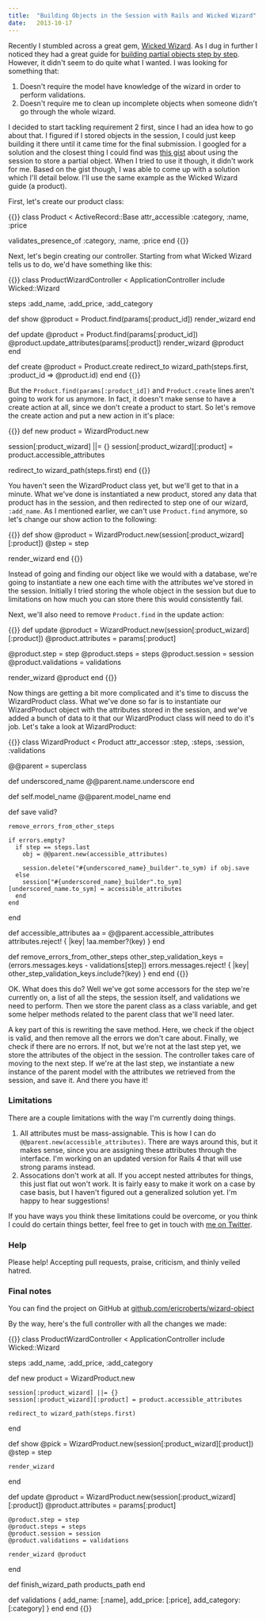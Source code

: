 ```yaml
---
title:  "Building Objects in the Session with Rails and Wicked Wizard"
date:   2013-10-17
---
```


Recently I stumbled across a great gem, [Wicked
Wizard](https://github.com/schneems/wicked). As I dug in further I noticed they
had a great guide for [building partial objects step by
step](https://github.com/schneems/wicked/wiki/Building-Partial-Objects-Step-by-Step).
However, it didn't seem to do quite what I wanted. I was looking for something
that:

1. <span>Doesn't require the model have knowledge of the wizard in order to
   perform validations.</span>
2. <span>Doesn't require me to clean up incomplete objects when someone didn't
   go through the whole wizard.</span>

I decided to start tackling requirement 2 first, since I had an idea how to go
about that. I figured if I stored objects in the session, I could just keep
building it there until it came time for the final submission. I googled for a
solution and the closest thing I could find was [this
gist](https://gist.github.com/kizzx2/4722784) about using the session to store
a partial object. When I tried to use it though, it didn't work for me. Based
on the gist though, I was able to come up with a solution which I'll detail
below. I'll use the same example as the Wicked Wizard guide (a product).

First, let's create our product class:

{{<highlight ruby>}}
class Product < ActiveRecord::Base
  attr_accessible :category, :name, :price

  validates_presence_of :category, :name, :price
end
{{</highlight>}}

Next, let's begin creating our controller. Starting from what Wicked Wizard tells us to do, we'd have something like this:

{{<highlight ruby>}}
class ProductWizardController < ApplicationController
  include Wicked::Wizard

  steps :add_name, :add_price, :add_category

  def show
    @product = Product.find(params[:product_id])
    render_wizard
  end

  def update
    @product = Product.find(params[:product_id])
    @product.update_attributes(params[:product])
    render_wizard @product
  end

  def create
    @product = Product.create
    redirect_to wizard_path(steps.first, :product_id => @product.id)
  end
end
{{</highlight>}}

But the `Product.find(params[:product_id])` and `Product.create` lines aren't going to work for us anymore. In fact, it doesn't make sense to have a create action at all, since we don't create a product to start. So let's remove the create action and put a new action in it's place:

{{<highlight ruby>}}
def new
  product = WizardProduct.new

  session[:product_wizard] ||= {}
  session[:product_wizard][:product] = product.accessible_attributes

  redirect_to wizard_path(steps.first)
end
{{</highlight>}}

You haven't seen the WizardProduct class yet, but we'll get to that in a minute. What we've done is instantiated a new product, stored any data that product has in the session, and then redirected to step one of our wizard, `:add_name`. As I mentioned earlier, we can't use `Product.find` anymore, so let's change our show action to the following:

{{<highlight ruby>}}
def show
  @product = WizardProduct.new(session[:product_wizard][:product])
  @step = step

  render_wizard
end
{{</highlight>}}

Instead of going and finding our object like we would with a database, we're going to instantiate a new one each time with the attributes we've stored in the session. Initially I tried storing the whole object in the session but due to limitations on how much you can store there this would consistently fail.

Next, we'll also need to remove `Product.find` in the update action:

{{<highlight ruby>}}
def update
  @product = WizardProduct.new(session[:product_wizard][:product])
  @product.attributes = params[:product]

  @product.step = step
  @product.steps = steps
  @product.session = session
  @product.validations = validations

  render_wizard @product
end
{{</highlight>}}

Now things are getting a bit more complicated and it's time to discuss the WizardProduct class. What we've done so far is to instantiate our WizardProduct object with the attributes stored in the session, and we've added a bunch of data to it that our WizardProduct class will need to do it's job. Let's take a look at WizardProduct:

{{<highlight ruby>}}
class WizardProduct < Product
  attr_accessor :step, :steps, :session, :validations
  
  @@parent = superclass
  
  def underscored_name
    @@parent.name.underscore
  end
  
  def self.model_name
    @@parent.model_name
  end
  
  def save
    valid?
    
    remove_errors_from_other_steps
    
    if errors.empty?
      if step == steps.last
        obj = @@parent.new(accessible_attributes)
        
        session.delete("#{underscored_name}_builder".to_sym) if obj.save
      else
        session["#{underscored_name}_builder".to_sym][underscored_name.to_sym] = accessible_attributes
      end
    end
  end
  
  def accessible_attributes
    aa = @@parent.accessible_attributes
    attributes.reject! { |key| !aa.member?(key) }
  end
  
  def remove_errors_from_other_steps
    other_step_validation_keys = (errors.messages.keys - validations[step])
    errors.messages.reject! { |key| other_step_validation_keys.include?(key) }
  end
end
{{</highlight>}}

OK. What does this do? Well we've got some accessors for the step we're currently on, a list of all the steps, the session itself, and validations we need to perform. Then we store the parent class as a class variable, and get some helper methods related to the parent class that we'll need later.

A key part of this is rewriting the save method. Here, we check if the object is valid, and then remove all the errors we don't care about. Finally, we check if there are no errors. If not, but we're not at the last step yet, we store the attributes of the object in the session. The controller takes care of moving to the next step. If we're at the last step, we instantiate a new instance of the parent model with the attributes we retrieved from the session, and save it. And there you have it! 

### Limitations

There are a couple limitations with the way I'm currently doing things.

1. <span>All attributes must be mass-assignable. This is how I can do `@@parent.new(accessible_attributes)`. There are ways around this, but it makes sense, since you are assigning these attributes through the interface. I'm working on an updated version for Rails 4 that will use strong params instead.</span>
2. <span>Assocations don't work at all. If you accept nested attributes for things, this just flat out won't work. It is fairly easy to make it work on a case by case basis, but I haven't figured out a generalized solution yet. I'm happy to hear suggestions!</span>

If you have ways you think these limitations could be overcome, or you think I could do certain things better, feel free to get in touch with [me on Twitter](http://twitter.com/eroberts).

### Help

Please help! Accepting pull requests, praise, criticism, and thinly veiled hatred.

### Final notes
You can find the project on GitHub at [github.com/ericroberts/wizard-object](https://github.com/ericroberts/wizard-object)

By the way, here's the full controller with all the changes we made:

{{<highlight ruby>}}
class ProductWizardController < ApplicationController
  include Wicked::Wizard

  steps :add_name, :add_price, :add_category

  def new
    product = WizardProduct.new

    session[:product_wizard] ||= {}
    session[:product_wizard][:product] = product.accessible_attributes

    redirect_to wizard_path(steps.first)
  end

  def show
    @pick = WizardProduct.new(session[:product_wizard][:product])
    @step = step

    render_wizard
  end

  def update
    @product = WizardProduct.new(session[:product_wizard][:product])
    @product.attributes = params[:product]

    @product.step = step
    @product.steps = steps
    @product.session = session
    @product.validations = validations

    render_wizard @product
  end

  def finish_wizard_path
    products_path
  end

  def validations
    {
      add_name: [:name],
      add_price: [:price],
      add_category: [:category]
    }
  end
end
{{</highlight>}}
